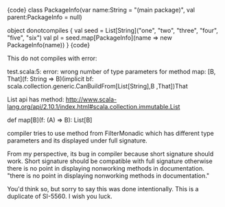 {code}
class PackageInfo(var name:String = "(main package)", val parent:PackageInfo = null)

object donotcompiles {
            val seed = List[String]("one", "two", "three", "four", "five", "six")
            val pl = seed.map[PackageInfo](name => new PackageInfo(name))
}
{code}

This do not compiles with error:

test.scala:5: error: wrong number of type parameters for method map: [B, That](f: String => B)(implicit bf: scala.collection.generic.CanBuildFrom[List[String],B ,That])That

List api has method:
http://www.scala-lang.org/api/2.10.1/index.html#scala.collection.immutable.List

def map[B](f: (A) ⇒ B): List[B]

compiler tries to use method from FilterMonadic
which has different type parameters and its displayed under full signature.

From my perspective, its bug in compiler because short signature should work. Short signature should be compatible with full signature otherwise there is no point in displaying nonworking methods in documentation.
"there is no point in displaying nonworking methods in documentation."

You'd think so, but sorry to say this was done intentionally. This is a duplicate of SI-5560. I wish you luck.
